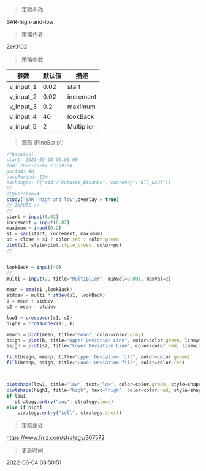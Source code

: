 
> 策略名称

SAR-high-and-low

> 策略作者

Zer3192



> 策略参数



|参数|默认值|描述|
|----|----|----|
|v_input_1|0.02|start|
|v_input_2|0.02|increment|
|v_input_3|0.2|maximum|
|v_input_4|40|lookBack|
|v_input_5|2|Multiplier|


> 源码 (PineScript)

``` javascript
/*backtest
start: 2021-05-08 00:00:00
end: 2022-05-07 23:59:00
period: 4h
basePeriod: 15m
exchanges: [{"eid":"Futures_Binance","currency":"BTC_USDT"}]
*/
//@version=4
study("SAR -high and low",overlay = true)
// INPUTS //
//
start = input(0.02) 
increment = input(0.02)  
maximum = input(0.2)
s1 = sar(start, increment, maximum)
pc = close < s1 ? color.red : color.green
plot(s1, style=plot.style_cross, color=pc)
//


lookBack = input(40)
//
multi = input(2, title="Multiplier", minval=0.001, maxval=2) 

mean = ema(s1 ,lookBack)  
stddev = multi * stdev(s1, lookBack)  
b = mean + stddev
s2 = mean - stddev

low1 = crossover(s1, s2)  
high1 = crossunder(s1, b) 

meanp = plot(mean, title="Mean", color=color.gray)  
bsign = plot(b, title="Upper Deviation Line", color=color.green, linewidth=2)  
ssign = plot(s2, title="Lower Deviation Line", color=color.red, linewidth=2)  

fill(bsign, meanp, title="Upper Deviation fill", color=color.green)  
fill(meanp, ssign, title="Lower Deviation fill", color=color.red)  



plotshape(low1, title="low", text="low", color=color.green, style=shape.labelup, location=location.belowbar, size=size.small, textcolor=color.white, transp=0)  //plot for buy icon
plotshape(high1, title="high", text="high", color=color.red, style=shape.labeldown, location=location.abovebar, size=size.small, textcolor=color.white, transp=0)  //plot for sell icon
if low1
   strategy.entry("buy", strategy.long)
else if high1
    strategy.entry("sell", strategy.short)


```

> 策略出处

https://www.fmz.com/strategy/367572

> 更新时间

2022-06-04 08:50:51
